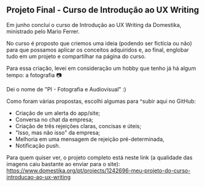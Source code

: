 <h2>Projeto Final - Curso de Introdução ao UX Writing </h2>

Em junho concluí o curso de Introdução ao UX Writing da Domestika, ministrado pelo Mario Ferrer. 

No curso é proposto que criemos uma ideia (podendo ser fictícia ou não) para que possamos aplicar os conceitos adquiridos e, ao final, englobar tudo em um projeto e compartilhar na página do curso.

Para essa criação, levei em consideração um hobby que tenho já há algum tempo: a fotografia 📷

Dei o nome de "PI - Fotografia e Audiovisual" :)

Como foram várias propostas, escolhi algumas para ^subir aqui no GitHub:

- Criação de um alerta do app/site;
- Conversa no chat da empresa;
- Criação de três rejeições claras, concisas e úteis;
- "Isso, mas não isso" da empresa;
- Melhoria em uma mensagem de rejeição pré-determinada,
- Notificação push.

Para quem quiser ver, o projeto completo está neste link (a qualidade das imagens caiu bastante ao enviar para o site): https://www.domestika.org/pt/projects/1242696-meu-projeto-do-curso-introducao-ao-ux-writing
